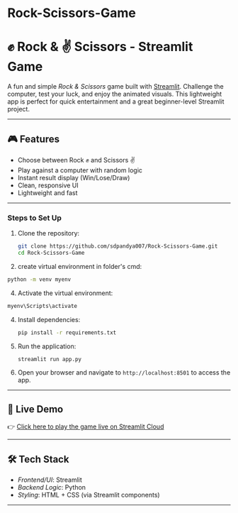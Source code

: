 # Rock-Scissors-Game
# ✊ Rock & ✌ Scissors - Streamlit Game

A fun and simple *Rock & Scissors* game built with [Streamlit](https://streamlit.io/). Challenge the computer, test your luck, and enjoy the animated visuals. This lightweight app is perfect for quick entertainment and a great beginner-level Streamlit project.

---

## 🎮 Features

- Choose between Rock ✊ and Scissors ✌
- Play against a computer with random logic
- Instant result display (Win/Lose/Draw)
- Clean, responsive UI
- Lightweight and fast

---

### Steps to Set Up
1. Clone the repository:
   ```bash
   git clone https://github.com/sdpandya007/Rock-Scissors-Game.git
   cd Rock-Scissors-Game
   ```
2. create virtual environment in folder's cmd:
```bash
python -m venv myenv
```
4. Activate the virtual environment:
```bash
myenv\Scripts\activate
``` 
4. Install dependencies:
   ```bash
   pip install -r requirements.txt
   ```
5. Run the application:
   ```bash
   streamlit run app.py
   ```
6. Open your browser and navigate to `http://localhost:8501` to access the app.

---

## 🚀 Live Demo

👉 [Click here to play the game live on Streamlit Cloud](https://https://rock-scisors-game-hc7whmwvrjszytblgj5tw7.streamlit.app/)

---

## 🛠 Tech Stack

- *Frontend/UI*: Streamlit
- *Backend Logic*: Python
- *Styling*: HTML + CSS (via Streamlit components)

---
